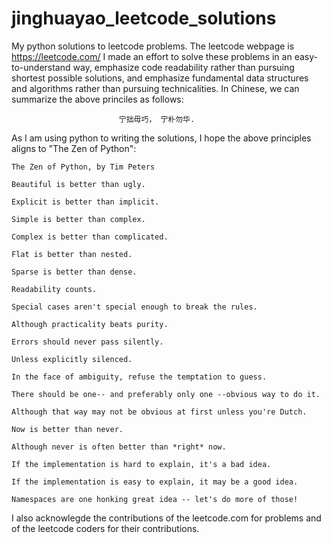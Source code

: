 # jinghuayao_leetcode_solutions

My python solutions to leetcode problems. The leetcode webpage is https://leetcode.com/
I made an effort to solve these problems in an easy-to-understand way, emphasize code 
readability rather than pursuing shortest possible solutions, and emphasize fundamental data structures
and algorithms rather than pursuing technicalities. In Chinese, we can summarize the above princiles as follows:

                            宁拙毋巧， 宁朴勿华.

As I am using python to writing the solutions, I hope the above
principles aligns to "The Zen of Python":

```
The Zen of Python, by Tim Peters

Beautiful is better than ugly.

Explicit is better than implicit.

Simple is better than complex.

Complex is better than complicated.

Flat is better than nested.

Sparse is better than dense.

Readability counts.

Special cases aren't special enough to break the rules.

Although practicality beats purity.

Errors should never pass silently.

Unless explicitly silenced.

In the face of ambiguity, refuse the temptation to guess.

There should be one-- and preferably only one --obvious way to do it.

Although that way may not be obvious at first unless you're Dutch.

Now is better than never.

Although never is often better than *right* now.

If the implementation is hard to explain, it's a bad idea.

If the implementation is easy to explain, it may be a good idea.

Namespaces are one honking great idea -- let's do more of those!
```

I also acknowlegde the contributions of the leetcode.com for problems and of the leetcode coders for their contributions.
